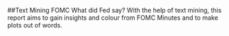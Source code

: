 ##Text Mining FOMC
What did Fed say? With the help of text mining, this report aims to gain insights and colour from FOMC Minutes and to make plots out of words.
